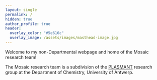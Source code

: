 ```yaml
---
layout: single
permalink: /
hidden: true
author_profile: true
header:
  overlay_color: "#5e616c"
  overlay_image: /assets/images/masthead-image.jpg
---
```



Welcome to my non-Departmental webpage and home of the Mosaic research team!

The Mosaic research team is a subdivision of the [PLASMANT](https://www.uantwerpen.be/en/research-groups/plasmant/) research group at the Department of Chemistry, University of Antwerp.
